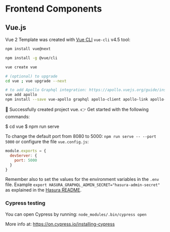 # Frontend Components

## Vue.js

Vue 2 Template was created with [Vue CLI](https://cli.vuejs.org/) `vue-cli` v4.5 tool:

```bash
npm install vue@next

npm install -g @vue/cli

vue create vue

# (optional) to upgrade
cd vue ; vue upgrade --next

# to add Apollo Graphql integration: https://apollo.vuejs.org/guide/installation.html#vue-cli-plugin
vue add apollo
npm install --save vue-apollo graphql apollo-client apollo-link apollo-link-http apollo-cache-inmemory graphql-tag
```

🎉  Successfully created project vue.
👉  Get started with the following commands:

 $ cd vue
 $ npm run serve

 To change the default port from 8080 to 5000: `npm run serve -- --port 5000` or configure the file `vue.config.js`:

```javascript
module.exports = {
  devServer: {
    port: 5000
  }
}
```

Remember also to set the values for the environment variables in the `.env` file. Example `export HASURA_GRAPHQL_ADMIN_SECRET="hasura-admin-secret"` as explained in the [Hasura README](../backend/hasura/README.md).

### Cypress testing

You can open Cypress by running: `node_modules/.bin/cypress open`

More info at: <https://on.cypress.io/installing-cypress>
